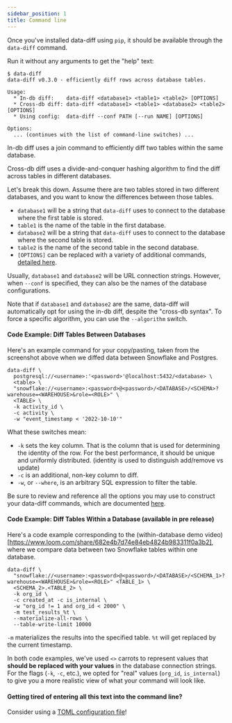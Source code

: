 ```yaml
---
sidebar_position: 1
title: Command line
---
```


Once you've installed data-diff using `pip`, it should be available through the `data-diff` command.

Run it without any arguments to get the "help" text:

```shell
$ data-diff
data-diff v0.3.0 - efficiently diff rows across database tables.

Usage:
  * In-db diff:    data-diff <database1> <table1> <table2> [OPTIONS]
  * Cross-db diff: data-diff <database1> <table1> <database2> <table2> [OPTIONS]
  * Using config:  data-diff --conf PATH [--run NAME] [OPTIONS]

Options:
  ... (continues with the list of command-line switches) ...
```

In-db diff uses a join command to efficiently diff two tables within the same database.

Cross-db diff uses a divide-and-conquer hashing algorithm to find the diff across tables in different databases.

Let's break this down. Assume there are two tables stored in two different databases, and you want to know the differences between those tables.

- `database1` will be a string that `data-diff` uses to connect to the database where the first table is stored.
- `table1` is the name of the table in the first database.
- `database2` will be a string that `data-diff` uses to connect to the database where the second table is stored.
- `table2` is the name of the second table in the second database.
- `[OPTIONS]` can be replaced with a variety of additional commands, [detailed here](#options).

Usually, `database1` and `database2` will be URL connection strings. However, when `--conf` is specified, they can also be the names of the database configurations.

Note that if `database1` and `database2` are the same, data-diff will automatically opt for using the in-db diff, despite the "cross-db syntax". To force a specific algorithm, you can use the `--algorithm` switch.


#### Code Example: Diff Tables Between Databases
Here's an example command for your copy/pasting, taken from the screenshot above when we diffed data between Snowflake and Postgres.

```shell
data-diff \
  postgresql://<username>:'<password>'@localhost:5432/<database> \
  <table> \
  "snowflake://<username>:<password>@<password>/<DATABASE>/<SCHEMA>?warehouse=<WAREHOUSE>&role=<ROLE>" \
  <TABLE> \
  -k activity_id \
  -c activity \
  -w "event_timestamp < '2022-10-10'"
```

What these switches mean:

- `-k` sets the key column. That is the column that is used for determining the identity of the row. For the best performance, it should be unique and uniformly distributed. (identity is used to distinguish add/remove vs update)
- `-c` is an additional, non-key column to diff.
- `-w`, or `--where`, is an arbitrary SQL expression to filter the table.

Be sure to review and reference all the options you may use to construct your data-diff commands, which are documented [here](./options).

#### Code Example: Diff Tables Within a Database (available in pre release)

Here's a code example corresponding to the (within-database demo video)[https://www.loom.com/share/682e4b7d74e84eb4824b983311f0a3b2], where we compare data between two Snowflake tables within one database.

```shell
data-diff \
  "snowflake://<username>:<password>@<password>/<DATABASE>/<SCHEMA_1>?warehouse=<WAREHOUSE>&role=<ROLE>" <TABLE_1> \
  <SCHEMA_2>.<TABLE_2> \
  -k org_id \
  -c created_at -c is_internal \
  -w "org_id != 1 and org_id < 2000" \
  -m test_results_%t \
  --materialize-all-rows \
  --table-write-limit 10000
```

`-m` materializes the results into the specified table. `%t` will get replaced by the current timestamp.

In both code examples, we've used `<>` carrots to represent values that **should be replaced with your values** in the database connection strings. For the flags (`-k`, `-c`, etc.), we opted for "real" values (`org_id`, `is_internal`) to give you a more realistic view of what your command will look like.

#### Getting tired of entering all this text into the command line?

Consider using a [TOML configuration file](./how_to_use_with_toml)!